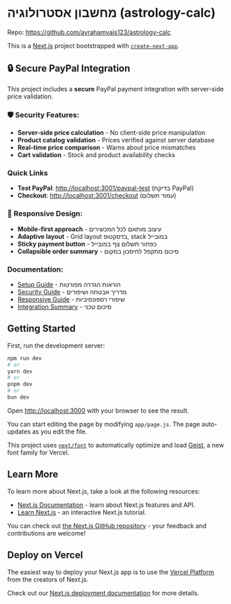 # מחשבון אסטרולוגיה (astrology-calc)

Repo: https://github.com/avrahamvais123/astrology-calc

This is a [Next.js](https://nextjs.org) project bootstrapped with [`create-next-app`](https://github.com/vercel/next.js/tree/canary/packages/create-next-app).

## 🔒 Secure PayPal Integration

This project includes a **secure** PayPal payment integration with server-side price validation.

### 🛡️ Security Features:
- **Server-side price calculation** - No client-side price manipulation
- **Product catalog validation** - Prices verified against server database
- **Real-time price comparison** - Warns about price mismatches
- **Cart validation** - Stock and product availability checks

### Quick Links
- **Test PayPal**: [http://localhost:3001/paypal-test](http://localhost:3001/paypal-test) (בדיקת PayPal)
- **Checkout**: [http://localhost:3001/checkout](http://localhost:3001/checkout) (עמוד תשלום)

### 📱 Responsive Design:
- **Mobile-first approach** - עיצוב מותאם לכל המכשירים
- **Adaptive layout** - Grid layout בדסקטופ, stack במובייל  
- **Sticky payment button** - כפתור תשלום צף במובייל
- **Collapsible order summary** - סיכום מתקפל לחיסכון במקום

### Documentation:
- [Setup Guide](./PAYPAL_SETUP.md) - הוראות הגדרה מפורטות
- [Security Guide](./SECURITY_IMPROVEMENTS.md) - מדריך אבטחה ושיפורים
- [Responsive Guide](./RESPONSIVE_IMPROVEMENTS.md) - שיפורי רספונסיביות
- [Integration Summary](./PAYPAL_INTEGRATION_SUMMARY.md) - סיכום טכני

## Getting Started

First, run the development server:

```bash
npm run dev
# or
yarn dev
# or
pnpm dev
# or
bun dev
```

Open [http://localhost:3000](http://localhost:3000) with your browser to see the result.

You can start editing the page by modifying `app/page.js`. The page auto-updates as you edit the file.

This project uses [`next/font`](https://nextjs.org/docs/app/building-your-application/optimizing/fonts) to automatically optimize and load [Geist](https://vercel.com/font), a new font family for Vercel.

## Learn More

To learn more about Next.js, take a look at the following resources:

- [Next.js Documentation](https://nextjs.org/docs) - learn about Next.js features and API.
- [Learn Next.js](https://nextjs.org/learn) - an interactive Next.js tutorial.

You can check out [the Next.js GitHub repository](https://github.com/vercel/next.js) - your feedback and contributions are welcome!

## Deploy on Vercel

The easiest way to deploy your Next.js app is to use the [Vercel Platform](https://vercel.com/new?utm_medium=default-template&filter=next.js&utm_source=create-next-app&utm_campaign=create-next-app-readme) from the creators of Next.js.

Check out our [Next.js deployment documentation](https://nextjs.org/docs/app/building-your-application/deploying) for more details.
